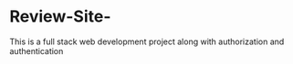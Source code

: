 # Review-Site-
This is a full stack web development project along with authorization and authentication 
